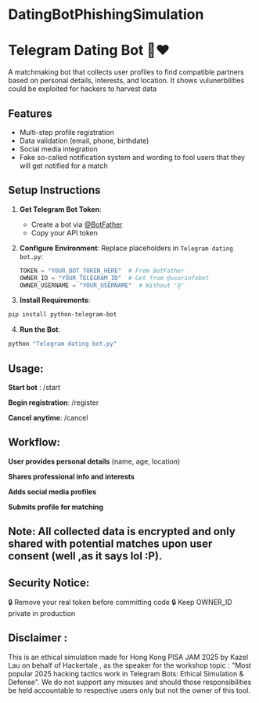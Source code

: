 # DatingBotPhishingSimulation

# Telegram Dating Bot 🤖❤️

A matchmaking bot that collects user profiles to find compatible partners based on personal details, interests, and location. It shows vulunerbilities could be exploited for hackers to harvest data 

## Features
- Multi-step profile registration
- Data validation (email, phone, birthdate)
- Social media integration
- Fake so-called notification system and wording to fool users that they will get notified for a match

## Setup Instructions

1. **Get Telegram Bot Token**:
   - Create a bot via [@BotFather](https://t.me/BotFather)
   - Copy your API token

2. **Configure Environment**:
   Replace placeholders in `Telegram dating bot.py`:
   ```python
   TOKEN = "YOUR_BOT_TOKEN_HERE"  # From BotFather
   OWNER_ID = "YOUR_TELEGRAM_ID"  # Get from @userinfobot
   OWNER_USERNAME = "YOUR_USERNAME"  # Without '@'
   ```
3. **Install Requirements**:
```bash
pip install python-telegram-bot
```
4. **Run the Bot**:
```bash
python "Telegram dating bot.py"
```
## Usage:

**Start bot** : /start

**Begin registration**: /register

**Cancel anytime**: /cancel

## Workflow:
**User provides personal details** (name, age, location)

**Shares professional info and interests**

**Adds social media profiles**

**Submits profile for matching**

## Note: All collected data is encrypted and only shared with potential matches upon user consent (well ,as it says lol :P).

## Security Notice:
🔒 Remove your real token before committing code
🔒 Keep OWNER_ID private in production

## Disclaimer : 
This is an ethical simulation made for Hong Kong PISA JAM 2025 by Kazel Lau on behalf of Hackertale , as the speaker for the workshop topic : "Most popular 2025 hacking tactics work in Telegram Bots: Ethical Simulation & Defense". We do not support any misuses and should those responsibilities be held accountable to respective users only but not the owner of this tool. 

